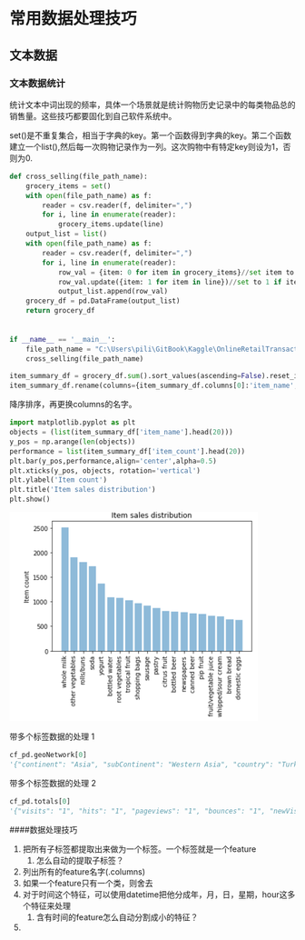 # 常用数据处理技巧

## 文本数据

### 文本数据统计

统计文本中词出现的频率，具体一个场景就是统计购物历史记录中的每类物品总的销售量。这些技巧都要固化到自己软件系统中。

set\(\)是不重复集合，相当于字典的key。第一个函数得到字典的key。第二个函数建立一个list\(\),然后每一次购物记录作为一列。这次购物中有特定key则设为1，否则为0.

```py
def cross_selling(file_path_name):
    grocery_items = set()
    with open(file_path_name) as f:
        reader = csv.reader(f, delimiter=",")
        for i, line in enumerate(reader):
            grocery_items.update(line)
    output_list = list()
    with open(file_path_name) as f:
        reader = csv.reader(f, delimiter=",")
        for i, line in enumerate(reader):
            row_val = {item: 0 for item in grocery_items}//set item to 0 as initial value
            row_val.update({item: 1 for item in line})//set to 1 if item in line
            output_list.append(row_val)
    grocery_df = pd.DataFrame(output_list)
    return grocery_df


if __name__ == '__main__':
    file_path_name = "C:\Users\pili\GitBook\Kaggle\OnlineRetailTransactions\grocery_dataset.txt"
    cross_selling(file_path_name)
```

```py
item_summary_df = grocery_df.sum().sort_values(ascending=False).reset_index()
item_summary_df.rename(columns={item_summary_df.columns[0]:'item_name',item_summary_df.columns[1]:'item_count'},inplace=True)
```

降序排序，再更换columns的名字。

```py
import matplotlib.pyplot as plt
objects = (list(item_summary_df['item_name'].head(20)))
y_pos = np.arange(len(objects))
performance = list(item_summary_df['item_count'].head(20))
plt.bar(y_pos,performance,align='center',alpha=0.5)
plt.xticks(y_pos, objects, rotation='vertical')
plt.ylabel('Item count')
plt.title('Item sales distribution')
plt.show()
```

![](/assets/plot_xticks.png)

带多个标签数据的处理 1

```py
cf_pd.geoNetwork[0]
'{"continent": "Asia", "subContinent": "Western Asia", "country": "Turkey", "region": "Izmir", "metro": "(not set)", "city": "Izmir", "cityId": "not available in demo dataset", "networkDomain": "ttnet.com.tr", "latitude": "not available in demo dataset", "longitude": "not available in demo dataset", "networkLocation": "not available in demo dataset"}'
```

带多个标签数据的处理 2

```py
cf_pd.totals[0]
'{"visits": "1", "hits": "1", "pageviews": "1", "bounces": "1", "newVisits": "1"}'
```

####数据处理技巧
1. 把所有子标签都提取出来做为一个标签。一个标签就是一个feature  
    1. 怎么自动的提取子标签？
2. 列出所有的feature名字(.columns)    
3. 如果一个feature只有一个类，则舍去   
4. 对于时间这个特征，可以使用datetime把他分成年，月，日，星期，hour这多个特征来处理  
    1. 含有时间的feature怎么自动分割成小的特征？
5. 





